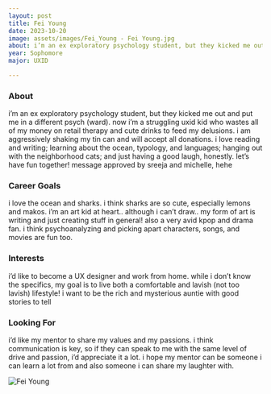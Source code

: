 ```yaml
---
layout: post
title: Fei Young 
date: 2023-10-20
image: assets/images/Fei_Young - Fei Young.jpg
about: i’m an ex exploratory psychology student, but they kicked me out and put me in a different psych (ward). now i’m a struggling uxid kid who wastes all of my money on retail therapy and cute drinks to feed my delusions. i am aggressively shaking my tin can and will accept all donations. i love reading and writing; learning about the ocean, typology, and languages; hanging out with the neighborhood cats; and just having a good laugh, honestly. let’s have fun together! message approved by sreeja and michelle, hehe 
year: Sophomore
major: UXID

---
```


### About

i’m an ex exploratory psychology student, but they kicked me out and put me in a different psych (ward). now i’m a struggling uxid kid who wastes all of my money on retail therapy and cute drinks to feed my delusions. i am aggressively shaking my tin can and will accept all donations. i love reading and writing; learning about the ocean, typology, and languages; hanging out with the neighborhood cats; and just having a good laugh, honestly. let’s have fun together! message approved by sreeja and michelle, hehe 

### Career Goals

i love the ocean and sharks. i think sharks are so cute, especially lemons and makos. i’m an art kid at heart.. although i can’t draw.. my form of art is writing and just creating stuff in general! also a very avid kpop and drama fan. i think psychoanalyzing and picking apart characters, songs, and movies are fun too. 

### Interests

i’d like to become a UX designer and work from home. while i don’t know the specifics, my goal is to live both a comfortable and lavish (not too lavish) lifestyle! i want to be the rich and mysterious auntie with good stories to tell 

### Looking For

i’d like my mentor to share my values and my passions. i think communication is key, so if they can speak to me with the same level of drive and passion, i’d appreciate it a lot. i hope my mentor can be someone i can learn a lot from and also someone i can share my laughter with.

<div class="text-center my-5">
    <img src="https://sase-drexel.github.io/mentorship-2023/assets/images/Fei_Young - Fei Young.jpg" alt="Fei Young" class="rounded post-img" />
</div>
